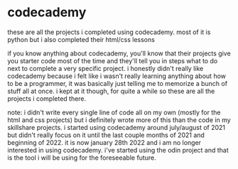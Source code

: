 # codecademy
these are all the projects i completed using codecademy. most of it is python but i also completed their html/css lessons

if you know anything about codecademy, you'll know that their projects give you starter code most of the time and they'll tell you in steps what to do next to complete a very
specific project. i honestly didn't really like codecademy because i felt like i wasn't really learning anything about how to be a programmer, it was basically just telling me to
memorize a bunch of stuff all at once. i kept at it though, for quite a while so these are all the projects i completed there. 

note: i didn't write every single line of code all on my own (mostly for the html and css projects) but i definitely wrote more of this than the code in my skillshare projects.
i started using codecademy around july/august of 2021 but didn't really focus on it until the last couple months of 2021 and beginning of 2022. it is now january 28th 2022 and i
am no longer interested in using codecademy. i've started using the odin project and that is the tool i will be using for the foreseeable future. 
